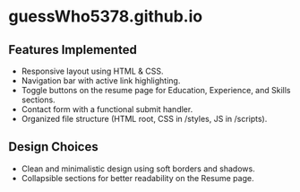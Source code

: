 # guessWho5378.github.io

## Features Implemented
- Responsive layout using HTML & CSS.
- Navigation bar with active link highlighting.
- Toggle buttons on the resume page for Education, Experience, and Skills sections.
- Contact form with a functional submit handler.
- Organized file structure (HTML root, CSS in /styles, JS in /scripts).

## Design Choices
- Clean and minimalistic design using soft borders and shadows.
- Collapsible sections for better readability on the Resume page.

